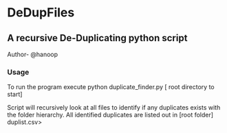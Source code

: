# DeDupFiles
## A recursive De-Duplicating python script
Author- @hanoop


### Usage
To run the program execute python duplicate_finder.py [ root directory to start]

Script will recursively look at all files to identify if any duplicates exists with the folder hierarchy. 
All identified duplicates are listed out in [root folder] duplist.csv>
